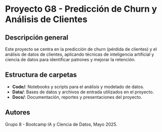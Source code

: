 # Proyecto G8 - Predicción de Churn y Análisis de Clientes

## Descripción general
Este proyecto se centra en la predicción de churn (pérdida de clientes) y el análisis de datos de clientes, aplicando técnicas de inteligencia artificial y ciencia de datos para identificar patrones y mejorar la retención.

## Estructura de carpetas
- **Code/**: Notebooks y scripts para el análisis y modelado de datos.
- **Data/**: Bases de datos y archivos de entrada utilizados en el proyecto.
- **Docs/**: Documentación, reportes y presentaciones del proyecto.

## Autores
Grupo 8 - Bootcamp IA y Ciencia de Datos, Mayo 2025. 